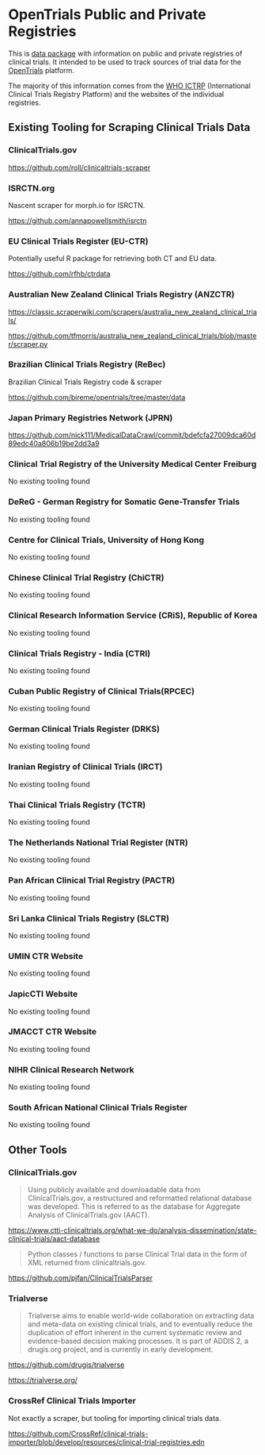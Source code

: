 # OpenTrials Public and Private Registries

This is [data package](http://dataprotocols.org/data-packages/) with
information on public and private registries of clinical trials.  It
intended to be used to track sources of trial data for the
[OpenTrials](http://opentrials.net) platform.

The majority of this information comes from the
[WHO ICTRP](http://www.who.int/ictrp/network/primary/en/)
(International Clinical Trials Registry Platform) and the websites of
the individual registries.

## Existing Tooling for Scraping Clinical Trials Data

### ClinicalTrials.gov

https://github.com/roll/clinicaltrials-scraper

### ISRCTN.org

Nascent scraper for morph.io for ISRCTN.

https://github.com/annapowellsmith/isrctn

### EU Clinical Trials Register (EU-CTR)

Potentially useful R package for retrieving both CT and EU data.

https://github.com/rfhb/ctrdata

### Australian New Zealand Clinical Trials Registry (ANZCTR)

https://classic.scraperwiki.com/scrapers/australia_new_zealand_clinical_trials/

https://github.com/tfmorris/australia_new_zealand_clinical_trials/blob/master/scraper.py

### Brazilian Clinical Trials Registry (ReBec)

Brazilian Clinical Trials Registry code & scraper

https://github.com/bireme/opentrials/tree/master/data

### Japan Primary Registries Network (JPRN)

https://github.com/nick111/MedicalDataCrawl/commit/bdefcfa27009dca60d89edc40a806b19be2dd3a9

### Clinical Trial Registry of the University Medical Center Freiburg

No existing tooling found

### DeReG - German Registry for Somatic Gene-Transfer Trials

No existing tooling found

### Centre for Clinical Trials, University of Hong Kong

No existing tooling found

### Chinese Clinical Trial Registry (ChiCTR)

No existing tooling found

### Clinical Research Information Service (CRiS), Republic of Korea

No existing tooling found

### Clinical Trials Registry - India (CTRI)

No existing tooling found

### Cuban Public Registry of Clinical Trials(RPCEC)

No existing tooling found

### German Clinical Trials Register (DRKS)

No existing tooling found

### Iranian Registry of Clinical Trials (IRCT)

No existing tooling found

### Thai Clinical Trials Registry (TCTR)

No existing tooling found

### The Netherlands National Trial Register (NTR)

No existing tooling found

### Pan African Clinical Trial Registry (PACTR)

No existing tooling found

### Sri Lanka Clinical Trials Registry (SLCTR)

No existing tooling found

### UMIN CTR Website

No existing tooling found

### JapicCTI Website

No existing tooling found

### JMACCT CTR Website

No existing tooling found

### NIHR Clinical Research Network

No existing tooling found

### South African National Clinical Trials Register

No existing tooling found

## Other Tools

### ClinicalTrials.gov

> Using publicly available and downloadable data from
> ClinicalTrials.gov, a restructured and reformatted relational
> database was developed. This is referred to as the database for
> Aggregate Analysis of ClinicalTrials.gov (AACT).

https://www.ctti-clinicaltrials.org/what-we-do/analysis-dissemination/state-clinical-trials/aact-database

> Python classes / functions to parse Clinical Trial data in the form
> of XML returned from clinicaltrials.gov.

https://github.com/pjfan/ClinicalTrialsParser

### Trialverse

> Trialverse aims to enable world-wide collaboration on extracting
> data and meta-data on existing clinical trials, and to eventually
> reduce the duplication of effort inherent in the current systematic
> review and evidence-based decision making processes. It is part of
> ADDIS 2, a drugis.org project, and is currently in early
> development.

https://github.com/drugis/trialverse

https://trialverse.org/

### CrossRef Clinical Trials Importer

Not exactly a scraper, but tooling for importing clinical trials data.

https://github.com/CrossRef/clinical-trials-importer/blob/develop/resources/clinical-trial-registries.edn
